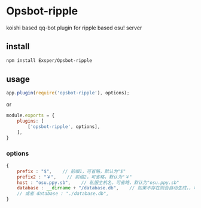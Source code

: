 # Opsbot-ripple
koishi based qq-bot plugin for ripple based osu! server

## install
```sh
npm install Exsper/Opsbot-ripple
```

## usage
```javascript
app.plugin(require('opsbot-ripple'), options);
```
or
```javascript
module.exports = {
    plugins: [
        ['opsbot-ripple', options],
    ],
}
```

### options
```javascript
{
    prefix : "$",    // 前缀1，可省略，默认为"$"
    prefix2 : "￥",    // 前缀2，可省略，默认为"￥"
    host : "osu.ppy.sb",    // 私服主机名，可省略，默认为"osu.ppy.sb"
    database : __dirname + "/database.db",    // 如果不存在则会自动生成，，可省略，默认为插件脚本所在目录
    // 或者 database : "./database.db",
}
```